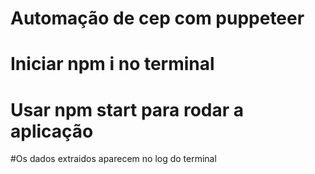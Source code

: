 # Automação de cep com  puppeteer
# Iniciar npm i no terminal
# Usar npm start para rodar a aplicação
#Os dados extraidos aparecem no  log do terminal

